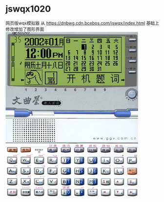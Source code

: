 # jswqx1020
网页版wqx模拟器
从 https://dnbwg.cdn.bcebos.com/jswqx/index.html 基础上修改增加了图形界面
![screenshot](./nc1020.png)


